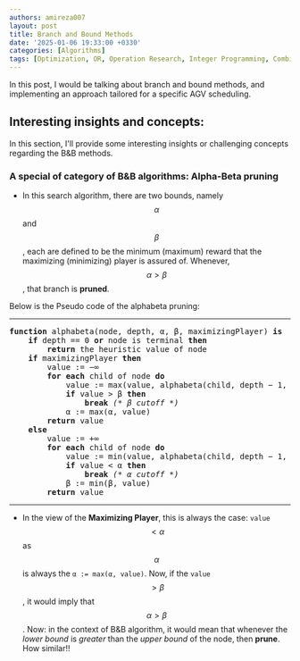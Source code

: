 ```yaml
---
authors: amireza007
layout: post
title: Branch and Bound Methods
date: '2025-01-06 19:33:00 +0330'
categories: [Algorithms]
tags: [Optimization, OR, Operation Research, Integer Programming, Combinatorial Optimization]
---
```


In this post, I would be talking about branch and bound methods, and implementing an approach tailored for a specific AGV scheduling.

## Interesting insights and concepts: 
In this section, I'll provide some interesting insights or challenging concepts regarding the B&B methods.
### A special of category of B&B algorithms: Alpha-Beta pruning
- In this search algorithm, there are two bounds, namely $$\alpha$$ and $$\beta$$, each are defined to be the minimum (maximum) reward that the maximizing (minimizing) player is assured of. Whenever, $$\alpha > \beta$$, that branch is **pruned**. 

Below is the Pseudo code of the alphabeta pruning:

---
<pre><b>function</b> alphabeta(node, depth, α, β, maximizingPlayer) <b>is</b>
    <b>if</b> depth == 0 <b>or</b> node is terminal <b>then</b>
        <b>return</b> the heuristic value of node
    <b>if</b> maximizingPlayer <b>then</b>
        value&nbsp;:= −∞
        <b>for each</b> child of node <b>do</b>
            value&nbsp;:= max(value, alphabeta(child, depth − 1, α, β, FALSE))
            <b>if</b> value &gt; β <b>then</b>
                <b>break</b> <i>(* β cutoff *)</i>
            α&nbsp;:= max(α, value)
        <b>return</b> value
    <b>else</b>
        value&nbsp;:= +∞
        <b>for each</b> child of node <b>do</b>
            value&nbsp;:= min(value, alphabeta(child, depth − 1, α, β, TRUE))
            <b>if</b> value &lt; α <b>then</b>
                <b>break</b> <i>(* α cutoff *)</i>
            β&nbsp;:= min(β, value)
        <b>return</b> value
</pre>
---
- In the view of the **Maximizing Player**, this is always the case: `value` $$< \alpha$$ as $$\alpha$$ is always the `α := max(α, value)`. Now, if the `value` $$> \beta $$, it would imply that $$\alpha > \beta$$. Now:
    in the context of B&B algorithm, it would mean that whenever the *lower bound* is *greater* than the *upper bound* of the node, then **prune**. How similar!!